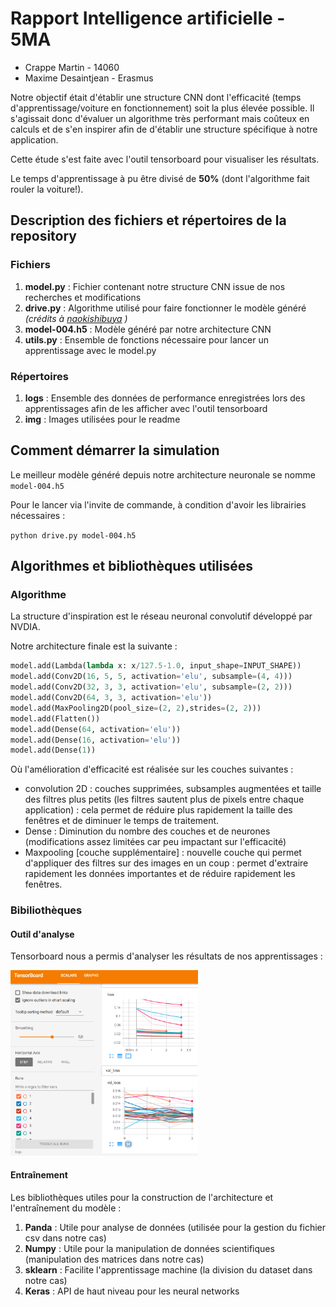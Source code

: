 

# Rapport Intelligence artificielle - 5MA 

- Crappe Martin - 14060 
- Maxime Desaintjean - Erasmus

Notre objectif était d'établir une structure CNN dont l'efficacité (temps d'apprentissage/voiture en fonctionnement) soit la plus élevée possible. Il s'agissait donc d'évaluer un algorithme très performant mais coûteux en calculs et de s'en inspirer afin de d'établir une structure spécifique à notre application.

Cette étude s'est faite avec l'outil tensorboard pour visualiser les résultats.

Le temps d'apprentissage à pu être divisé de **50%** (dont l'algorithme fait rouler la voiture!).

## Description des fichiers et répertoires de la repository

### **Fichiers**

1. **model.py** : Fichier contenant notre structure CNN issue de nos recherches et modifications
2. **drive.py** : Algorithme utilisé pour faire fonctionner le modèle généré *(crédits à [naokishibuya](https://github.com/naokishibuya) )* 
3. **model-004.h5** : Modèle généré par notre architecture CNN
4. **utils.py** : Ensemble de fonctions nécessaire pour lancer un apprentissage avec le model.py

### Répertoires

1. **logs** : Ensemble des données de performance enregistrées lors des apprentissages afin de les afficher avec l'outil tensorboard
2. **img** : Images utilisées pour le readme



## Comment démarrer la simulation

Le meilleur modèle généré depuis notre architecture neuronale se nomme `model-004.h5`

Pour le lancer via l'invite de commande, à condition d'avoir les librairies nécessaires :

`python drive.py model-004.h5`

## Algorithmes et bibliothèques utilisées

### Algorithme

La structure d'inspiration est le réseau neuronal convolutif développé par NVDIA.

Notre architecture finale est la suivante :

```python
model.add(Lambda(lambda x: x/127.5-1.0, input_shape=INPUT_SHAPE))
model.add(Conv2D(16, 5, 5, activation='elu', subsample=(4, 4)))
model.add(Conv2D(32, 3, 3, activation='elu', subsample=(2, 2)))
model.add(Conv2D(64, 3, 3, activation='elu'))
model.add(MaxPooling2D(pool_size=(2, 2),strides=(2, 2)))
model.add(Flatten())
model.add(Dense(64, activation='elu'))
model.add(Dense(16, activation='elu'))
model.add(Dense(1))
```

Où l'amélioration d'efficacité est réalisée sur les couches suivantes :

- convolution 2D : couches supprimées, subsamples augmentées et taille des filtres plus petits (les filtres sautent plus de pixels entre chaque application) : cela permet de réduire plus rapidement la taille des fenêtres et de diminuer le temps de traitement.
- Dense : Diminution du nombre des couches et de neurones (modifications assez limitées car peu impactant sur l'efficacité)
- Maxpooling [couche supplémentaire] : nouvelle couche qui permet d'appliquer des filtres sur des images en un coup : permet d'extraire rapidement les données importantes et de réduire rapidement les fenêtres.

### Bibiliothèques

#### Outil d'analyse

Tensorboard nous a permis d'analyser les résultats de nos apprentissages :



<img src="img\1561109877519.png" width="300"/>

#### Entraînement

Les bibliothèques utiles pour la construction de l'architecture et l'entraînement du modèle :

1. **Panda** : Utile pour analyse de données (utilisée pour la gestion du fichier csv dans notre cas)
2. **Numpy** : Utile pour la manipulation de données scientifiques (manipulation des matrices dans notre cas)
3. **sklearn** : Facilite l'apprentissage machine (la division du dataset dans notre cas)
4. **Keras** : API de haut niveau pour les neural networks
